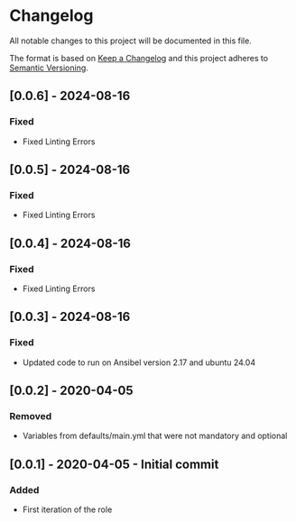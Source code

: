 # Changelog
All notable changes to this project will be documented in this file.

The format is based on [Keep a Changelog](http://keepachangelog.com/en/1.0.0/)
and this project adheres to [Semantic Versioning](http://semver.org/spec/v2.0.0.html).

## [0.0.6] - 2024-08-16
### Fixed
- Fixed Linting Errors

## [0.0.5] - 2024-08-16
### Fixed
- Fixed Linting Errors

## [0.0.4] - 2024-08-16
### Fixed
- Fixed Linting Errors

## [0.0.3] - 2024-08-16
### Fixed
- Updated code to run on Ansibel version 2.17 and ubuntu 24.04

## [0.0.2] - 2020-04-05
### Removed
- Variables from defaults/main.yml that were not mandatory and optional

## [0.0.1] - 2020-04-05 -  Initial commit
### Added
- First iteration of the role